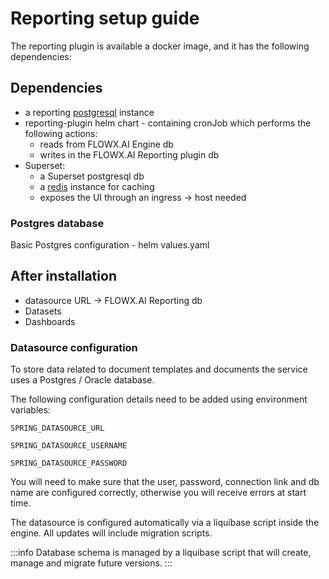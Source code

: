 # Reporting setup guide

The reporting plugin is available a docker image, and it has the following dependencies:

## Dependencies

* a reporting [postgresql](https://www.postgresql.org/) instance
* reporting-plugin helm chart - containing cronJob which performs the following actions:
  * reads from FLOWX.AI Engine db 
  * writes in the FLOWX.AI Reporting plugin db
* Superset:
  * a Superset postgresql db
  * a [redis](https://redis.io/) instance for caching
  * exposes the UI through an ingress -> host needed

### Postgres database

Basic Postgres configuration - helm values.yaml

## After installation

* datasource URL -> FLOWX.AI Reporting db
* Datasets
* Dashboards

### Datasource configuration

To store data related to document templates and documents the service uses a Postgres / Oracle database.

The following configuration details need to be added using environment variables:

`SPRING_DATASOURCE_URL`

`SPRING_DATASOURCE_USERNAME`

`SPRING_DATASOURCE_PASSWORD`

You will need to make sure that the user, password, connection link and db name are configured correctly, otherwise you will receive errors at start time.

The datasource is configured automatically via a liquibase script inside the engine. All updates will include migration scripts.

:::info
Database schema is managed by a liquibase script that will create, manage and migrate future versions.
:::




